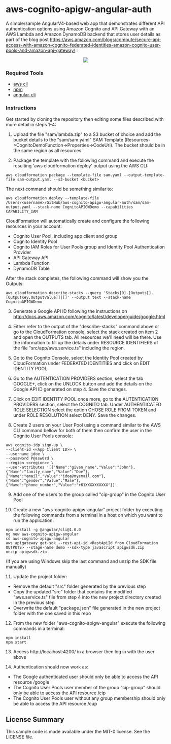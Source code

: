 # aws-cognito-apigw-angular-auth

A simple/sample AngularV4-based web app that demonstrates different API authentication options using Amazon Cognito and API Gateway with an AWS Lambda and Amazon DynamoDB backend that stores user details as part of the blog post https://aws.amazon.com/blogs/compute/secure-api-access-with-amazon-cognito-federated-identities-amazon-cognito-user-pools-and-amazon-api-gateway/ :

<p align="center">
  <img src="https://d2908q01vomqb2.cloudfront.net/1b6453892473a467d07372d45eb05abc2031647a/2017/06/07/image009.png"  />
</p>

### Required Tools

* [aws cli](http://docs.aws.amazon.com/cli/latest/userguide/installing.html)
* [npm](https://www.npmjs.com/)
* [angular-cli](https://github.com/angular/angular-cli)

### Instructions

Get started by cloning the repository then editing some files described with more detail in steps 1-4:

1. Upload the file "sam/lambda.zip" to a S3 bucket of choice and add the bucket details to the "sam/sam.yaml" SAM Template (Resources->CognitoDemoFunction->Properties->CodeUri). The bucket should be in the same region as all resources.

2. Package the template with the following command and execute the resulting 'aws cloudformation deploy' output using the AWS CLI:

```
aws cloudformation package --template-file sam.yaml --output-template-file sam-output.yaml --s3-bucket <bucket>
```

The next command should be something similar to:

```
aws cloudformation deploy --template-file /Users/<username>/GitHub/aws-cognito-apigw-angular-auth/sam/sam-output.yaml --stack-name CognitoAPIGWDemo --capabilities CAPABILITY_IAM
```

CloudFormation will automatically create and configure the following resources in your account:

* Cognito User Pool, including app client and group
* Cognito Identity Pool
* Cognito IAM Roles for User Pools group and Identity Pool Authentication Provider
* API Gateway API
* Lambda Function
* DynamoDB Table

After the stack completes, the following command will show you the Outputs:

```
aws cloudformation describe-stacks --query 'Stacks[0].[Outputs[].[OutputKey,OutputValue]]|[]' --output text --stack-name CognitoAPIGWDemo
```

3. Generate a Google API ID following the instructions on http://docs.aws.amazon.com/cognito/latest/developerguide/google.html 

4. Either refer to the output of the "describe-stacks" command above or go to the CloudFormation console, select the stack created on item 2 and open the OUTPUTS tab. All resources we'll need will be there. Use the information to fill up the details under RESOURCE IDENTIFIERS of the file "src/app/aws.service.ts" including the region.

5. Go to the Cognito Console, select the Identity Pool created by CloudFormation under FEDERATED IDENTITIES and click on EDIT IDENTITY POOL. 

6. Go to the AUTENTICATION PROVIDERS section, select the tab GOOGLE+, click on the UNLOCK button and add the details on the Google API ID generated on step 4. Save the changes.

7. Click on EDIT IDENTITY POOL once more, go to the AUTENTICATION PROVIDERS section, select the COGNITO tab. Under AUTHENTICATED ROLE SELECTION select the option CHOSE ROLE FROM TOKEN and under ROLE RESOLUTION select DENY. Save the changes.

8. Create 2 users on your User Pool using a command similar to the AWS CLI command bellow for both of them then confirm the user in the Cognito User Pools console:

```
aws cognito-idp sign-up \
--client-id <<App Client ID>> \
--username jdoe \
--password P@ssw0rd \
--region <<region>> \
--user-attributes '[{"Name":"given_name","Value":"John"},{"Name":"family_name","Value":"Doe"},{"Name":"email","Value":"jdoe@myemail.com"},{"Name":"gender","Value":"Male"},{"Name":"phone_number","Value":"+61XXXXXXXXXX"}]'
```

9. Add one of the users to the group called "cip-group" in the Cognito User Pool

10. Create a new "aws-cognito-apigw-angular" project folder by executing the following commands from a terminal in a host on which you want to run the application:

```
npm install -g @angular/cli@1.0.0
ng new aws-cognito-apigw-angular
cd aws-cognito-apigw-angular
aws apigateway get-sdk --rest-api-id <RestApiId from CloudFormation OUTPUTS> --stage-name demo --sdk-type javascript apigwsdk.zip
unzip apigwsdk.zip
```

(If you are using Windows skip the last command and unzip the SDK file manually)

11. Update the project folder:

  * Remove the default "src" folder generated by the previous step
  * Copy the updated "src" folder that contains the modified "aws.service.ts" file from step 4 into the new project directory created in the previous step
  * Overwrite the default "package.json" file generated in the new project folder with the one saved in this repo

12. From the new folder "aws-cognito-apigw-angular" execute the following commands in a terminal:

```
npm install 
npm start
```

13. Access http://localhost:4200/ in a browser then log in with the user above

14. Authentication should now work as:

* The Google authenticated user should only be able to access the API resource /google
* The Cognito User Pools user member of the group "cip-group" should only be able to access the API resource /cip
* The Cognito User Pools user without any group membership should only be able to access the API resource /cup


## License Summary

This sample code is made available under the MIT-0 license. See the LICENSE file.
